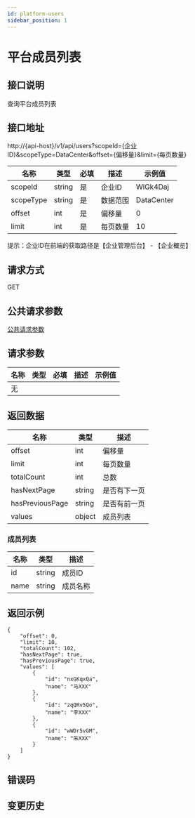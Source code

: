```yaml
---
id: platform-users
sidebar_position: 1
---
```


# 平台成员列表

## 接口说明
查询平台成员列表

## 接口地址
http://{api-host}/v1/api/users?scopeId={企业ID}&scopeType=DataCenter&offset={偏移量}&limit={每页数量}

| 名称 | 类型 | 必填 | 描述 | 示例值 |
| --- | --- | --- | --- | --- |
| scopeId | string | 是 | 企业ID | WlGk4Daj |
| scopeType | string | 是 | 数据范围 | DataCenter |
| offset | int | 是 | 偏移量 | 0 |
| limit | int | 是 | 每页数量 | 10 |

提示：企业ID在前端的获取路径是【企业管理后台】 - 【企业概览】

## 请求方式
GET


## 公共请求参数
[公共请求参数](../../open-api#公共请求参数)

## 请求参数
| 名称 | 类型 | 必填 | 描述 | 示例值 |
| --- | --- | --- | --- | --- |
| 无 |  |  |  |  |

## 返回数据
| 名称 | 类型 | 描述 |
| --- | --- | --- |
| offset | int | 偏移量 |
| limit | int | 每页数量 |
| totalCount | int | 总数 |
| hasNextPage | string | 是否有下一页 |
| hasPreviousPage | string | 是否有前一页 |
| values | object | 成员列表 |

### 成员列表
| 名称 | 类型 | 描述 |
| --- | --- | --- |
| id | string | 成员ID |
| name | string | 成员名称 |


## 返回示例
```
{
    "offset": 0,
    "limit": 10,
    "totalCount": 102,
    "hasNextPage": true,
    "hasPreviousPage": true,
    "values": [
        {
            "id": "nxGKqxQa",
            "name": "马XXX"
        },
        {
            "id": "zqQRv5Qo",
            "name": "李XXX"
        },
        {
            "id": "wWDr5vGM",
            "name": "朱XXX"
        }
    ]
}
```

## 错误码

## 变更历史